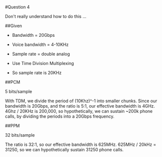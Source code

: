 #Question 4

Don't really understand how to do this ...

##Given

- Bandwidth = 20Gbps
- Voice bandwidth = 4-10KHz
- Sample rate = double analog

- Use Time Division Multiplexing

- So sample rate is 20KHz

 

##PCM

5 bits/sample

With TDM, we divide the period of (10Khz)^-1 into smaller chunks.  Since our bandwidth is 20Gbps, and the ratio is 5:1, our effective bandwidth is 4GHz.  4Ghz / 20KHz is 200,000, so hypothetically, we can sustain ~200k phone calls, by dividing the periods into a 20Gbps frequency.

##PPM

32 bits/sample

The ratio is 32:1, so our effective bandwidth is 625MHz.  625MHz / 20kHz = 31250, so we can hypothetically sustain 31250 phone calls.